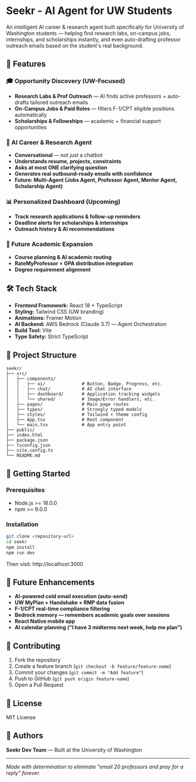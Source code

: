 # Seekr - AI Agent for UW Students

An intelligent AI career & research agent built specifically for University of Washington students — helping find research labs, on-campus jobs, internships, and scholarships instantly, and even auto-drafting professor outreach emails based on the student's real background.

## 🌟 Features

### 🎓 Opportunity Discovery (UW-Focused)

- **Research Labs & Prof Outreach** — AI finds active professors + auto-drafts tailored outreach emails
- **On-Campus Jobs & Paid Roles** — filters F-1/CPT eligible positions automatically
- **Scholarships & Fellowships** — academic + financial support opportunities

### 🤖 AI Career & Research Agent

- **Conversational** — not just a chatbot
- **Understands resume, projects, constraints**
- **Asks at most ONE clarifying question**
- **Generates real outbound-ready emails with confidence**
- **Future: Multi-Agent (Jobs Agent, Professor Agent, Mentor Agent, Scholarship Agent)**

### 📊 Personalized Dashboard (Upcoming)

- **Track research applications & follow-up reminders**
- **Deadline alerts for scholarships & internships**
- **Outreach history & AI recommendations**

### 🔎 Future Academic Expansion

- **Course planning & AI academic routing**
- **RateMyProfessor + GPA distribution integration**
- **Degree requirement alignment**

## 🛠️ Tech Stack

- **Frontend Framework:** React 18 + TypeScript
- **Styling:** Tailwind CSS (UW branding)
- **Animations:** Framer Motion
- **AI Backend:** AWS Bedrock (Claude 3.7) — Agent Orchestration
- **Build Tool:** Vite
- **Type Safety:** Strict TypeScript

## 📁 Project Structure

```
seekr/
├── src/
│   ├── components/
│   │   ├── ui/              # Button, Badge, Progress, etc.
│   │   ├── chat/            # AI chat interface
│   │   ├── dashboard/       # Application tracking widgets
│   │   └── shared/          # Image/Error handlers, etc.
│   ├── pages/               # Main page routes
│   ├── types/               # Strongly typed models
│   ├── styles/              # Tailwind + theme config
│   ├── App.tsx              # Root component
│   └── main.tsx             # App entry point
├── public/
├── index.html
├── package.json
├── tsconfig.json
├── vite.config.ts
└── README.md
```

## 🚀 Getting Started

### Prerequisites

- Node.js >= 18.0.0
- npm >= 9.0.0

### Installation

```bash
git clone <repository-url>
cd seekr
npm install
npm run dev
```

Then visit: http://localhost:3000

## 🔮 Future Enhancements

- **AI-powered cold email execution (auto-send)**
- **UW MyPlan + Handshake + RMP data fusion**
- **F-1/CPT real-time compliance filtering**
- **Bedrock memory — remembers academic goals over sessions**
- **React Native mobile app**
- **AI calendar planning ("I have 3 midterms next week, help me plan")**

## 🤝 Contributing

1. Fork the repository
2. Create a feature branch (`git checkout -b feature/feature-name`)
3. Commit your changes (`git commit -m "Add feature"`)
4. Push to GitHub (`git push origin feature-name`)
5. Open a Pull Request

## 📄 License

MIT License

## 👥 Authors

**Seekr Dev Team** — Built at the University of Washington

---

*Made with determination to eliminate "email 20 professors and pray for a reply" forever.*